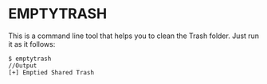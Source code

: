 # EMPTYTRASH

This is a command line tool that helps you to clean the Trash folder.
Just run it as it follows:

```
$ emptytrash
//Output
[+] Emptied Shared Trash
```